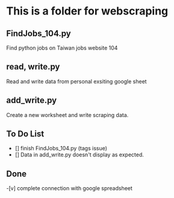 # This is a folder for webscraping

## FindJobs_104.py
Find python jobs on Taiwan jobs website 104

## read, write.py
Read and write data from personal exsiting google sheet

## add_write.py
Create a new worksheet and write scraping data.

## To Do List
- [] finish FindJobs_104.py (tags issue)
- [] Data in add_write.py doesn't display as expected.

## Done
-[v] complete connection with google spreadsheet